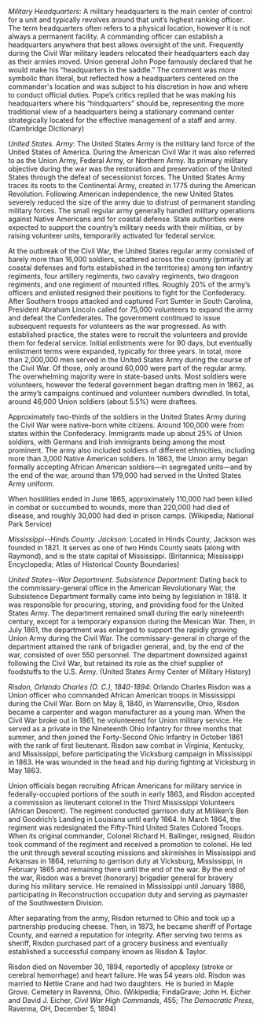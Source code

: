 *Military Headquarters*: A military headquarters is the main center of control for a unit and typically revolves around that unit’s highest ranking officer. The term headquarters often refers to a physical location, however it is not always a permanent facility. A commanding officer can establish a headquarters anywhere that best allows oversight of the unit. Frequently during the Civil War military leaders relocated their headquarters each day as their armies moved. Union general John Pope famously declared that he would make his “headquarters in the saddle.” The comment was more symbolic than literal, but reflected how a headquarters centered on the commander's location and was subject to his discretion in how and where to conduct official duties. Pope’s critics replied that he was making his headquarters where his “hindquarters” should be, representing the more traditional view of a headquarters being a stationary command center strategically located for the effective management of a staff and army. (Cambridge Dictionary)

*United States. Army*: The United States Army is the military land force of the United States of America. During the American Civil War it was also referred to as the Union Army, Federal Army, or Northern Army. Its primary military objective during the war was the restoration and preservation of the United States through the defeat of secessionist forces. The United States Army traces its roots to the Continental Army, created in 1775 during the American Revolution. Following American independence, the new United States severely reduced the size of the army due to distrust of permanent standing military forces. The small regular army generally handled military operations against Native Americans and for coastal defense. State authorities were expected to support the country’s military needs with their militias, or by raising volunteer units, temporarily activated for federal service. 

At the outbreak of the Civil War, the United States regular army consisted of barely more than 16,000 soldiers, scattered across the country (primarily at coastal defenses and forts established in the territories) among ten infantry regiments, four artillery regiments, two cavalry regiments, two dragoon regiments, and one regiment of mounted rifles. Roughly 20% of the army’s officers and enlisted resigned their positions to fight for the Confederacy. After Southern troops attacked and captured Fort Sumter in South Carolina, President Abraham Lincoln called for 75,000 volunteers to expand the army and defeat the Confederates. The government continued to issue subsequent requests for volunteers as the war progressed. As with established practice, the states were to recruit the volunteers and provide them for federal service. Initial enlistments were for 90 days, but eventually enlistment terms were expanded, typically for three years. In total, more than 2,000,000 men served in the United States Army during the course of the Civil War. Of those, only around 60,000 were part of the regular army. The overwhelming majority were in state-based units. Most soldiers were volunteers, however the federal government began drafting men in 1862, as the army’s campaigns continued and volunteer numbers dwindled. In total, around 46,000 Union soldiers (about 5.5%) were draftees. 

Approximately two-thirds of the soldiers in the United States Army during the Civil War were native-born white citizens. Around 100,000 were from states within the Confederacy. Immigrants made up about 25% of Union soldiers, with Germans and Irish immigrants being among the most prominent. The army also included soldiers of different ethnicities, including more than 3,000 Native American soldiers. In 1863, the Union army began formally accepting African American soldiers—in segregated units—and by the end of the war, around than 179,000 had served in the United States Army uniform. 

When hostilities ended in June 1865, approximately 110,000 had been killed in combat or succumbed to wounds, more than 220,000 had died of disease, and roughly 30,000 had died in prison camps. (Wikipedia; National Park Service)

*Mississippi--Hinds County. Jackson*: Located in Hinds County, Jackson was founded in 1821. It serves as one of two Hinds County seats (along with Raymond), and is the state capital of Mississippi. (Britannica; Mississippi Encyclopedia; Atlas of Historical County Boundaries)

*United States--War Department. Subsistence Department*: Dating back to the commissary-general office in the American Revolutionary War, the Subsistence Department formally came into being by legislation in 1818. It was responsible for procuring, storing, and providing food for the United States Army. The department remained small during the early nineteenth century, except for a temporary expansion during the Mexican War. Then, in July 1861, the department was enlarged to support the rapidly growing Union Army during the Civil War. The commissary-general in charge of the department attained the rank of brigadier general, and, by the end of the war, consisted of over 550 personnel. The department downsized against following the Civil War, but retained its role as the chief supplier of foodstuffs to the U.S. Army. (United States Army Center of Military History)

*Risdon, Orlando Charles (O. C.), 1840-1894*: Orlando Charles Risdon was a Union officer who commanded African American troops in Mississippi during the Civil War. Born on May 8, 1840, in Warrensville, Ohio, Risdon became a carpenter and wagon manufacturer as a young man. When the Civil War broke out in 1861, he volunteered for Union military service. He served as a private in the Nineteenth Ohio Infantry for three months that summer, and then joined the Forty-Second Ohio Infantry in October 1861 with the rank of first lieutenant. Risdon saw combat in Virginia, Kentucky, and Mississippi, before participating the Vicksburg campaign in Mississippi in 1863. He was wounded in the head and hip during fighting at Vicksburg in May 1863. 

Union officials began recruiting African Americans for military service in federally-occupied portions of the south in early 1863, and Risdon accepted a commission as lieutenant colonel in the Third Mississippi Volunteers (African Descent). The regiment conducted garrison duty at Milliken’s Ben and Goodrich’s Landing in Louisiana until early 1864. In March 1864, the regiment was redesignated the Fifty-Third United States Colored Troops. When its original commander, Colonel Richard H. Ballinger, resigned, Risdon took command of the regiment and received a promotion to colonel. He led the unit through several scouting missions and skirmishes in Mississippi and Arkansas in 1864, returning to garrison duty at Vicksburg, Mississippi, in February 1865 and remaining there until the end of the war. By the end of the war, Risdon was a brevet (honorary) brigadier general for bravery during his military service. He remained in Mississippi until January 1866, participating in Reconstruction occupation duty and serving as paymaster of the Southwestern Division. 

After separating from the army, Risdon returned to Ohio and took up a partnership producing cheese. Then, in 1873, he became sheriff of Portage County, and earned a reputation for integrity. After serving two terms as sheriff, Risdon purchased part of a grocery business and eventually established a successful company known as Risdon & Taylor.

Risdon died on November 30, 1894, reportedly of apoplexy (stroke or cerebral hemorrhage) and heart failure. He was 54 years old. Risdon was married to Nettie Crane and had two daughters. He is buried in Maple Grove. Cemetery in Ravenna, Ohio. (Wikipedia; FindaGrave; John H. Eicher and David J. Eicher, <i>Civil War High Commands</i>, 455; <i>The Democratic Press</i>, Ravenna, OH, December 5, 1894)



